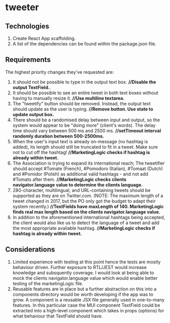 # tweeter

## Technologies

1. Create React App scaffolding.
2. A list of the dependencies can be found within the package.json file.

## Requirements
The highest priority changes they've requested are:

1. It should not be possible to type in the output text box. **//Disable the output TextField.**. 
2. It should be possible to see an entire tweet in both text boxes without having to manually resize it. **//Use multiline textarea.**
3. The "tweetify" button should be removed. Instead, the output text should update as the user is typing. **//Remove button. Use state to update output box.**
4. There should be a randomised delay between input and output, so the system would appear to be "doing more" (client's words). The delay time should vary between 500 ms and 2500 ms. **//setTimeout interval randomly duration between 500-2500ms.**
5. When the user's input text is already on-message (no hashtag is added), its length should still be truncated to fit in a tweet. Make sure not to cut off the hashtag! **//MarketingLogic checks if hashtag is already within tweet.**
6. The Association is trying to expand its international reach; The tweetifier should accept #Tomate (French), #Pomodoro (Italian), #Tomaat (Dutch) and #Pomidor (Polish) as additional valid hashtags - and not add #Tomato after them. **//MarketingLogic checks clients navigator.language value to determine the clients language.**
7. 280-character, multilingual, and URL-containing tweets should be supported as they are on Twitter.com. (NOTE: The maximum length of a tweet changed in 2017, but the PO only got the budget to adapt their system recently.) **//TextFields have maxLength of 140. MarketingLogic finds real max length based on the clients navigator.language value.**
8. In addition to the aforementioned international hashtags being accepted, the client would also like us to detect the language of a tweet and add the most appropriate available hashtag. **//MarketingLogic checks if hashtag is already within tweet.**

## Considerations

1. Limited experience with testing at this point hence the tests are mostly behaviour driven. Further exposure to RTL/JEST would increase knowledge and subsquently coverage. I would look at being able to mock the clients navigator.language value which would enable better testing of the marketingLogic file.  
2. Reusable features are in place but a further abstraction on this into a components directory would be worth developing if the app was to grow. A component is a reusable JSX file generally used in one-to-many features. In this particular case the MUI component TextField could be extracted into a high-level component which takes in props (options) for what behaviour that TextField should have.
